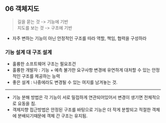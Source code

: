 ## 06 객체지도
> 길을 묻는 것 -> 기능에 기반</br>
> 지도를 보는 것 -> 구조에 기반
- 자주 변하는 기능이 아닌 안정적인 구조를 따라 역할, 책임, 협력을 구성하라

### 기능 설계 대 구조 설계
- 훌륭한 소프트웨어 구조는 필요조건
- 훌륭한 개발자 : 기능 + 예측 불가한 요구사항 변경에 유연하게 대처할 수 있는 안정적인 구조를 제공하는 능력
- 좋은 설계 : 나중에라도 변경될 수 있는 여지를 남겨놓는 것.
----
- 기능 분해 방법은 각 기능이 서로 밀접하게 연관되어있어서 변경이 생기면 전체적으로 요동을 침.
- 객제지향 접근방법은 안정된 구조를 바탕으로 기능은 더 작게 분할되고 적절한 객체에 분배되기때문에 객체 간 구조는 유지됨.




